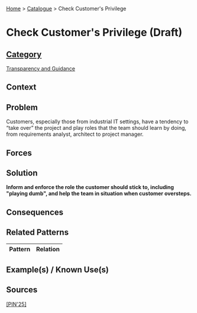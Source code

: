 [Home](../README.md) > [Catalogue](../Patterns_catalogue.md) > Check Customer's Privilege

# Check Customer's Privilege (Draft)

## [Category](categories/categories.md)

[Transparency and Guidance](categories/Transparency_and_Guidance.md)

## Context

## Problem

Customers, especially those from industrial IT settings, have a tendency to “take over” the project and play roles that the team should learn by doing, from requirements analyst, architect to project manager.

## Forces

## Solution

**Inform and enforce the role the customer should stick to, including "playing dumb", and help the team in situation when customer oversteps.**

## Consequences

## Related Patterns

|Pattern  | Relation |
|--|--|
 
## Example(s) / Known Use(s) 

## Sources

[[PIN'25]](../References.md)
